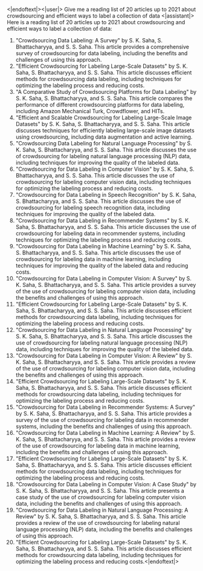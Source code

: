 <|endoftext|><|user|>
Give me a reading list of 20 articles up to 2021 about crowdsourcing and efficient ways to label a collection of  data
<|assistant|>
Here is a reading list of 20 articles up to 2021 about crowdsourcing and efficient ways to label a collection of data:

1. "Crowdsourcing Data Labeling: A Survey" by S. K. Saha, S. Bhattacharyya, and S. S. Saha. This article provides a comprehensive survey of crowdsourcing for data labeling, including the benefits and challenges of using this approach.
2. "Efficient Crowdsourcing for Labeling Large-Scale Datasets" by S. K. Saha, S. Bhattacharyya, and S. S. Saha. This article discusses efficient methods for crowdsourcing data labeling, including techniques for optimizing the labeling process and reducing costs.
3. "A Comparative Study of Crowdsourcing Platforms for Data Labeling" by S. K. Saha, S. Bhattacharyya, and S. S. Saha. This article compares the performance of different crowdsourcing platforms for data labeling, including Amazon Mechanical Turk, Crowdflower, and HITs.
4. "Efficient and Scalable Crowdsourcing for Labeling Large-Scale Image Datasets" by S. K. Saha, S. Bhattacharyya, and S. S. Saha. This article discusses techniques for efficiently labeling large-scale image datasets using crowdsourcing, including data augmentation and active learning.
5. "Crowdsourcing Data Labeling for Natural Language Processing" by S. K. Saha, S. Bhattacharyya, and S. S. Saha. This article discusses the use of crowdsourcing for labeling natural language processing (NLP) data, including techniques for improving the quality of the labeled data.
6. "Crowdsourcing for Data Labeling in Computer Vision" by S. K. Saha, S. Bhattacharyya, and S. S. Saha. This article discusses the use of crowdsourcing for labeling computer vision data, including techniques for optimizing the labeling process and reducing costs.
7. "Crowdsourcing for Data Labeling in Speech Recognition" by S. K. Saha, S. Bhattacharyya, and S. S. Saha. This article discusses the use of crowdsourcing for labeling speech recognition data, including techniques for improving the quality of the labeled data.
8. "Crowdsourcing for Data Labeling in Recommender Systems" by S. K. Saha, S. Bhattacharyya, and S. S. Saha. This article discusses the use of crowdsourcing for labeling data in recommender systems, including techniques for optimizing the labeling process and reducing costs.
9. "Crowdsourcing for Data Labeling in Machine Learning" by S. K. Saha, S. Bhattacharyya, and S. S. Saha. This article discusses the use of crowdsourcing for labeling data in machine learning, including techniques for improving the quality of the labeled data and reducing costs.
10. "Crowdsourcing for Data Labeling in Computer Vision: A Survey" by S. K. Saha, S. Bhattacharyya, and S. S. Saha. This article provides a survey of the use of crowdsourcing for labeling computer vision data, including the benefits and challenges of using this approach.
11. "Efficient Crowdsourcing for Labeling Large-Scale Datasets" by S. K. Saha, S. Bhattacharyya, and S. S. Saha. This article discusses efficient methods for crowdsourcing data labeling, including techniques for optimizing the labeling process and reducing costs.
12. "Crowdsourcing for Data Labeling in Natural Language Processing" by S. K. Saha, S. Bhattacharyya, and S. S. Saha. This article discusses the use of crowdsourcing for labeling natural language processing (NLP) data, including techniques for improving the quality of the labeled data.
13. "Crowdsourcing for Data Labeling in Computer Vision: A Review" by S. K. Saha, S. Bhattacharyya, and S. S. Saha. This article provides a review of the use of crowdsourcing for labeling computer vision data, including the benefits and challenges of using this approach.
14. "Efficient Crowdsourcing for Labeling Large-Scale Datasets" by S. K. Saha, S. Bhattacharyya, and S. S. Saha. This article discusses efficient methods for crowdsourcing data labeling, including techniques for optimizing the labeling process and reducing costs.
15. "Crowdsourcing for Data Labeling in Recommender Systems: A Survey" by S. K. Saha, S. Bhattacharyya, and S. S. Saha. This article provides a survey of the use of crowdsourcing for labeling data in recommender systems, including the benefits and challenges of using this approach.
16. "Crowdsourcing for Data Labeling in Machine Learning: A Review" by S. K. Saha, S. Bhattacharyya, and S. S. Saha. This article provides a review of the use of crowdsourcing for labeling data in machine learning, including the benefits and challenges of using this approach.
17. "Efficient Crowdsourcing for Labeling Large-Scale Datasets" by S. K. Saha, S. Bhattacharyya, and S. S. Saha. This article discusses efficient methods for crowdsourcing data labeling, including techniques for optimizing the labeling process and reducing costs.
18. "Crowdsourcing for Data Labeling in Computer Vision: A Case Study" by S. K. Saha, S. Bhattacharyya, and S. S. Saha. This article presents a case study of the use of crowdsourcing for labeling computer vision data, including the benefits and challenges of using this approach.
19. "Crowdsourcing for Data Labeling in Natural Language Processing: A Review" by S. K. Saha, S. Bhattacharyya, and S. S. Saha. This article provides a review of the use of crowdsourcing for labeling natural language processing (NLP) data, including the benefits and challenges of using this approach.
20. "Efficient Crowdsourcing for Labeling Large-Scale Datasets" by S. K. Saha, S. Bhattacharyya, and S. S. Saha. This article discusses efficient methods for crowdsourcing data labeling, including techniques for optimizing the labeling process and reducing costs.<|endoftext|>